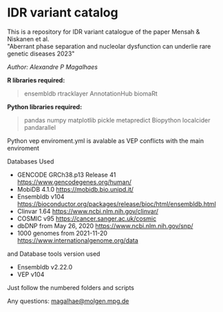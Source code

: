 # IDR variant catalog
This is a repository for IDR variant catalogue of the paper
Mensah & Niskanen et al.  
"Aberrant phase separation and nucleolar dysfunction can underlie rare genetic diseases 2023"

*Author: Alexandre P Magalhaes*

**R libraries required:**

> ensembldb rtracklayer AnnotationHub biomaRt

**Python libraries required:**

> pandas numpy matplotlib pickle metapredict Biopython localcider
> pandarallel

Python vep enviroment.yml is avalable as VEP conflicts with the main enviroment

Databases Used

 
+ GENCODE GRCh38.p13 Release 41 https://www.gencodegenes.org/human/
+ MobiDB 4.1.0 https://mobidb.bio.unipd.it/
+ Ensembldb v104 https://bioconductor.org/packages/release/bioc/html/ensembldb.html
+ Clinvar 1.64 https://www.ncbi.nlm.nih.gov/clinvar/
+ COSMIC v95 https://cancer.sanger.ac.uk/cosmic
+ dbDNP from May 26, 2020 https://www.ncbi.nlm.nih.gov/snp/
+ 1000 genomes from 2021-11-20 https://www.internationalgenome.org/data


and Database tools version used

+ Ensembldb v2.22.0
+ VEP v104


Just follow the numbered folders and scripts


Any questions: magalhae@molgen.mpg.de
